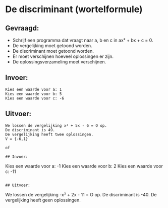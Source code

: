 # De discriminant (wortelformule)

## Gevraagd:

* Schrijf een programma dat vraagt naar a, b en c in ax² + bx + c = 0.
* De vergelijking moet getoond worden.
* De discriminant moet getoond worden.
* Er moet verschijnen hoeveel oplossingen er zijn.
* De oplossingsverzameling moet verschijnen.

## Invoer:
```
Kies een waarde voor a: 1
Kies een waarde voor b: 5
Kies een waarde voor c: -6

```

## Uitvoer:
```
We lossen de vergelijking x² + 5x - 6 = O op.
De discriminant is 49.
De vergelijking heeft twee oplossingen.
V = {-6,1}

of

## Invoer:
```
Kies een waarde voor a: -1
Kies een waarde voor b: 2
Kies een waarde voor c: -11

```

## Uitvoer:
```
We lossen de vergelijking -x² + 2x - 11 = O op.
De discriminant is -40.
De vergelijking heeft geen oplossingen.

```
